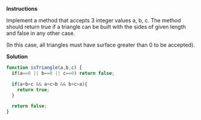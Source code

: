 **Instructions**

Implement a method that accepts 3 integer values a, b, c. The method should return true if a triangle can be built with the sides of given length and false in any other case.

(In this case, all triangles must have surface greater than 0 to be accepted).

**Solution**

```js
function isTriangle(a,b,c) {
  if(a==0 || b==0 || c==0) return false;

  if(a+b>c && a+c>b && b+c>a){
    return true;
  }

  return false;
}
```